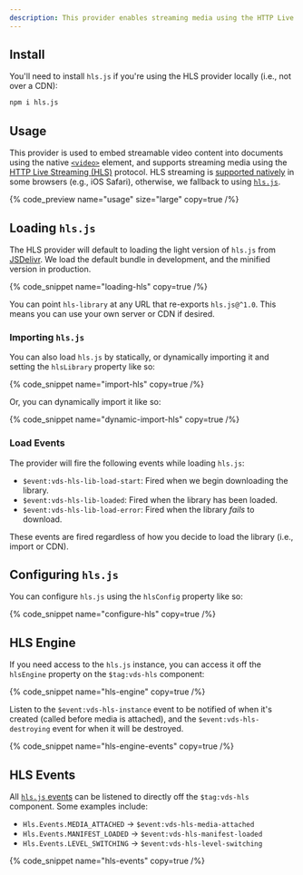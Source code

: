 ```yaml
---
description: This provider enables streaming media using the HTTP Live Streaming (HLS) protocol.
---
```


## Install

You'll need to install `hls.js` if you're using the HLS provider locally (i.e., not over a CDN):

```bash {% copy=true %}
npm i hls.js
```

## Usage

This provider is used to embed streamable video content into documents using the native
[`<video>`](https://developer.mozilla.org/en-US/docs/Web/HTML/Element/video) element, and supports
streaming media using the [HTTP Live Streaming (HLS)](https://en.wikipedia.org/wiki/HTTP_Live_Streaming) protocol.
HLS streaming is [supported natively](https://caniuse.com/?search=hls) in some browsers (e.g., iOS Safari),
otherwise, we fallback to using [`hls.js`](https://github.com/video-dev/hls.js).

{% code_preview name="usage" size="large" copy=true /%}

## Loading `hls.js`

The HLS provider will default to loading the light version of `hls.js` from [JSDelivr](https://jsdelivr.com). We load
the default bundle in development, and the minified version in production.

{% code_snippet name="loading-hls" copy=true /%}

You can point `hls-library` at any URL that re-exports `hls.js@^1.0`. This means you can use your
own server or CDN if desired.

### Importing `hls.js`

You can also load `hls.js` by statically, or dynamically importing it and setting the `hlsLibrary`
property like so:

{% code_snippet name="import-hls" copy=true  /%}

Or, you can dynamically import it like so:

{% code_snippet name="dynamic-import-hls" copy=true /%}

### Load Events

The provider will fire the following events while loading `hls.js`:

- `$event:vds-hls-lib-load-start`: Fired when we begin downloading the library.
- `$event:vds-hls-lib-loaded`: Fired when the library has been loaded.
- `$event:vds-hls-lib-load-error`: Fired when the library _fails_ to download.

These events are fired regardless of how you decide to load the library (i.e., import or CDN).

## Configuring `hls.js`

You can configure `hls.js` using the `hlsConfig` property like so:

{% code_snippet name="configure-hls" copy=true /%}

## HLS Engine

If you need access to the `hls.js` instance, you can access it off the `hlsEngine` property
on the `$tag:vds-hls` component:

{% code_snippet name="hls-engine" copy=true /%}

Listen to the `$event:vds-hls-instance` event to be notified of when it's created (called before media
is attached), and the `$event:vds-hls-destroying` event for when it will be destroyed.

{% code_snippet name="hls-engine-events" copy=true /%}

## HLS Events

All [`hls.js` events](https://github.com/video-dev/hls.js/blob/master/docs/API.md#runtime-events)
can be listened to directly off the `$tag:vds-hls` component. Some examples include:

- `Hls.Events.MEDIA_ATTACHED` -> `$event:vds-hls-media-attached`
- `Hls.Events.MANIFEST_LOADED` -> `$event:vds-hls-manifest-loaded`
- `Hls.Events.LEVEL_SWITCHING` -> `$event:vds-hls-level-switching`

{% code_snippet name="hls-events" copy=true /%}
